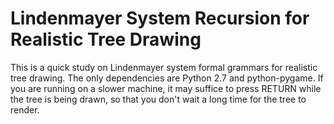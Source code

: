 # Lindenmayer System Recursion for Realistic Tree Drawing
This is a quick study on Lindenmayer system formal grammars for realistic tree drawing. The only dependencies are Python 2.7 and python-pygame. If you are running on a slower machine, it may suffice to press RETURN while the tree is being drawn, so that you don't wait a long time for the tree to render.
